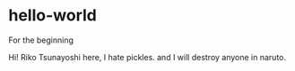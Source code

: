 # hello-world
For the beginning


Hi! Riko Tsunayoshi here, I hate pickles.
and I will destroy anyone in naruto.
